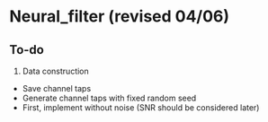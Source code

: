 # Neural_filter (revised 04/06)

## To-do
1. Data construction
- Save channel taps
- Generate channel taps with fixed random seed
- First, implement without noise (SNR should be considered later)